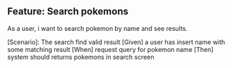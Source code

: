 ## Feature: Search pokemons
As a user, i want to search pokemon by name and see results.

[Scenario]: The search find valid result
[Given] a user has insert name with some matching result
[When] request query for pokemon name
[Then] system should returns pokemons in search screen